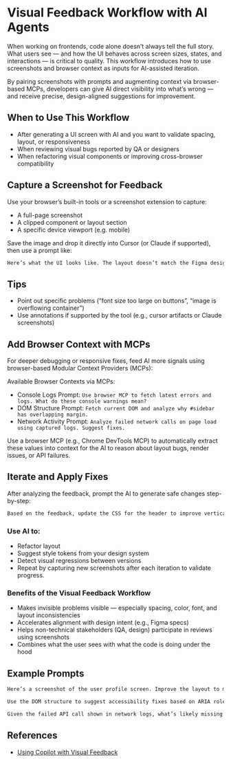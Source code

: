 # Visual Feedback Workflow with AI Agents

When working on frontends, code alone doesn’t always tell the full story. What users see — and how the UI behaves across screen sizes, states, and interactions — is critical to quality. This workflow introduces how to use screenshots and browser context as inputs for AI-assisted iteration.

By pairing screenshots with prompts and augmenting context via browser-based MCPs, developers can give AI direct visibility into what’s wrong — and receive precise, design-aligned suggestions for improvement.

## When to Use This Workflow

- After generating a UI screen with AI and you want to validate spacing, layout, or responsiveness
- When reviewing visual bugs reported by QA or designers
- When refactoring visual components or improving cross-browser compatibility

## Capture a Screenshot for Feedback

Use your browser’s built-in tools or a screenshot extension to capture:

- A full-page screenshot
- A clipped component or layout section
- A specific device viewport (e.g. mobile)

Save the image and drop it directly into Cursor (or Claude if supported), then use a prompt like:

```txt
Here’s what the UI looks like. The layout doesn’t match the Figma design — spacing is off and the sidebar is misaligned. What improvements can we make to align with a clean, balanced layout?
```

## Tips

- Point out specific problems (“font size too large on buttons”, “image is overflowing container”)
- Use annotations if supported by the tool (e.g., cursor artifacts or Claude screenshots)

## Add Browser Context with MCPs

For deeper debugging or responsive fixes, feed AI more signals using browser-based Modular Context Providers (MCPs):

Available Browser Contexts via MCPs:

- Console Logs Prompt: `Use browser MCP to fetch latest errors and logs. What do these console warnings mean?`
- DOM Structure Prompt: `Fetch current DOM and analyze why #sidebar has overlapping margin.`
- Network Activity Prompt: `Analyze failed network calls on page load using captured logs. Suggest fixes.`

Use a browser MCP (e.g., Chrome DevTools MCP) to automatically extract these values into context for the AI to reason about layout bugs, render issues, or API failures.

## Iterate and Apply Fixes

After analyzing the feedback, prompt the AI to generate safe changes step-by-step:

```txt
Based on the feedback, update the CSS for the header to improve vertical alignment and add spacing between nav items.
```

### Use AI to:

- Refactor layout
- Suggest style tokens from your design system
- Detect visual regressions between versions
- Repeat by capturing new screenshots after each iteration to validate progress.

### Benefits of the Visual Feedback Workflow

- Makes invisible problems visible — especially spacing, color, font, and layout inconsistencies
- Accelerates alignment with design intent (e.g., Figma specs)
- Helps non-technical stakeholders (QA, design) participate in reviews using screenshots
- Combines what the user sees with what the code is doing under the hood

## Example Prompts

```txt
Here’s a screenshot of the user profile screen. Improve the layout to match a clean card-based structure with better spacing.
```

```txt
Use the DOM structure to suggest accessibility fixes based on ARIA roles and contrast.
```

```txt
Given the failed API call shown in network logs, what’s likely missing in the fetch logic?
```

## References

- [Using Copilot with Visual Feedback](https://www.loom.com/share/a811bd60a39e4bd38073637e24101af8?sid=f3e88fab-2768-44bb-8b66-970229dbaee6)